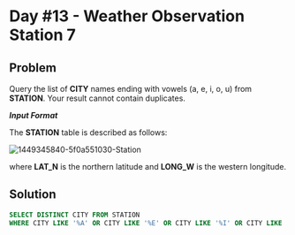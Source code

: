 # Day #13 - Weather Observation Station 7
## Problem

Query the list of **CITY** names ending with vowels (a, e, i, o, u) from **STATION**. Your result cannot contain duplicates.

***Input Format***

The **STATION** table is described as follows:

![1449345840-5f0a551030-Station](https://github.com/abheeshtsingh2803/HackerRank_SQL/assets/131380599/c98ca2e3-3a0f-4348-a960-60955d3ba7ba)


where **LAT_N** is the northern latitude and **LONG_W** is the western longitude.

## Solution
```sql
SELECT DISTINCT CITY FROM STATION
WHERE CITY LIKE '%A' OR CITY LIKE '%E' OR CITY LIKE '%I' OR CITY LIKE '%O' OR CITY LIKE '%U';
```
